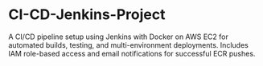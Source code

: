 # CI-CD-Jenkins-Project
A CI/CD pipeline setup using Jenkins with Docker on AWS EC2 for automated builds, testing, and multi-environment deployments. Includes IAM role-based access and email notifications for successful ECR pushes.
